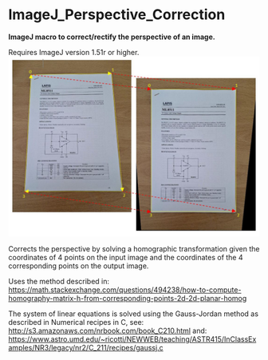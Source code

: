 # ImageJ_Perspective_Correction
**ImageJ macro to correct/rectify the perspective of an image.**

Requires ImageJ version 1.51r  or higher.
![Correcting perspective process](images/fig1.JPG)

Corrects the perspective by solving a homographic transformation
given the coordinates of 4 points on the input image
and the coordinates of the 4 corresponding points on the output image.

Uses the method described in: https://math.stackexchange.com/questions/494238/how-to-compute-homography-matrix-h-from-corresponding-points-2d-2d-planar-homog

The system of linear equations is solved using the Gauss-Jordan method as described in Numerical recipes in C, see: http://s3.amazonaws.com/nrbook.com/book_C210.html
and: https://www.astro.umd.edu/~ricotti/NEWWEB/teaching/ASTR415/InClassExamples/NR3/legacy/nr2/C_211/recipes/gaussj.c

